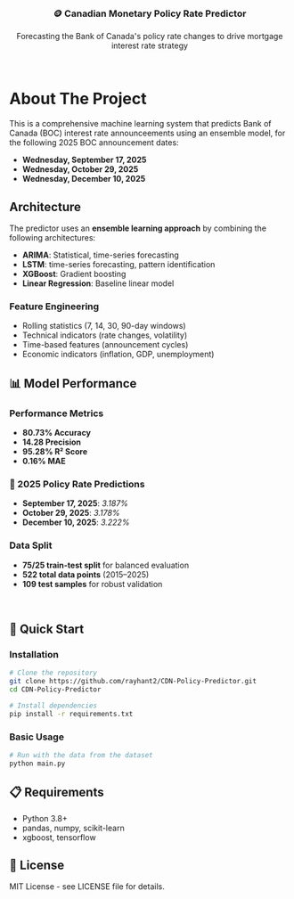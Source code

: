 <br />
<div align="center">
  <h3 align="center">🪙 Canadian Monetary Policy Rate Predictor</h3>

  <p align="center">
    Forecasting the Bank of Canada's policy rate changes to drive mortgage interest rate strategy
  </p>
</div>
<br />


# About The Project

This is a comprehensive machine learning system that predicts Bank of Canada (BOC) interest rate announceements using an ensemble model, for the following 2025 BOC announcement dates:

- **Wednesday, September 17, 2025**
- **Wednesday, October 29, 2025** 
- **Wednesday, December 10, 2025**


## Architecture

The predictor uses an **ensemble learning approach** by combining the following architectures:

- **ARIMA**: Statistical, time-series forecasting
- **LSTM**: time-series forecasting, pattern identification
- **XGBoost**: Gradient boosting
- **Linear Regression**: Baseline linear model

### Feature Engineering
- Rolling statistics (7, 14, 30, 90-day windows)
- Technical indicators (rate changes, volatility)
- Time-based features (announcement cycles)
- Economic indicators (inflation, GDP, unemployment)

## 📊 Model Performance

### Performance Metrics
- **80.73% Accuracy**
- **14.28 Precision**
- **95.28% R² Score**
- **0.16% MAE**

### 🔮 2025 Policy Rate Predictions
- **September 17, 2025**: *3.187%*  
- **October 29, 2025**: *3.178%*  
- **December 10, 2025**: *3.222%* 

### Data Split
- **75/25 train-test split** for balanced evaluation  
- **522 total data points** (2015–2025)  
- **109 test samples** for robust validation 
<br />

## 🚀 Quick Start

### Installation

```bash
# Clone the repository
git clone https://github.com/rayhant2/CDN-Policy-Predictor.git
cd CDN-Policy-Predictor

# Install dependencies
pip install -r requirements.txt
```

### Basic Usage

```bash
# Run with the data from the dataset
python main.py

```

## 📋 Requirements

- Python 3.8+
- pandas, numpy, scikit-learn
- xgboost, tensorflow

## 📄 License

MIT License - see LICENSE file for details.